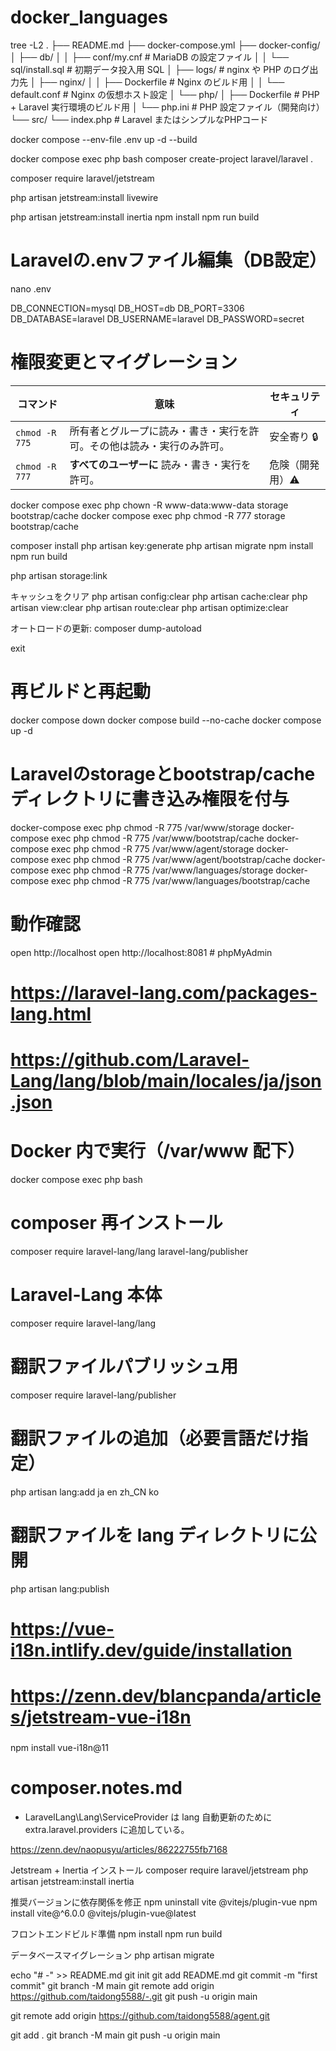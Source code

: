 # docker_languages
tree -L2
.
├── README.md
├── docker-compose.yml
├── docker-config/
│   ├── db/
│   │   ├── conf/my.cnf              # MariaDB の設定ファイル
│   │   └── sql/install.sql          # 初期データ投入用 SQL
│   ├── logs/                        # nginx や PHP のログ出力先
│   ├── nginx/
│   │   ├── Dockerfile               # Nginx のビルド用
│   │   └── default.conf             # Nginx の仮想ホスト設定
│   └── php/
│       ├── Dockerfile               # PHP + Laravel 実行環境のビルド用
│       └── php.ini                  # PHP 設定ファイル（開発向け）
└── src/
    └── index.php                    # Laravel またはシンプルなPHPコード


docker compose --env-file .env up -d --build

docker compose exec php bash
composer create-project laravel/laravel .

<!-- Jetstreamパッケージのインストール -->
composer require laravel/jetstream
<!-- Livewireを使用する場合 -->
php artisan jetstream:install livewire
<!-- Inertia.jsを使用する場合 -->
php artisan jetstream:install inertia
npm install
npm run build


# Laravelの.envファイル編集（DB設定）
nano .env

DB_CONNECTION=mysql
DB_HOST=db
DB_PORT=3306
DB_DATABASE=laravel
DB_USERNAME=laravel
DB_PASSWORD=secret

# 権限変更とマイグレーション
| コマンド           | 意味                                  | セキュリティ    |
| -------------- | ----------------------------------- | --------- |
| `chmod -R 775` | 所有者とグループに読み・書き・実行を許可。その他は読み・実行のみ許可。 | 安全寄り 🔒   |
| `chmod -R 777` | **すべてのユーザーに** 読み・書き・実行を許可。          | 危険（開発用）⚠️ |

docker compose exec php chown -R www-data:www-data storage bootstrap/cache
docker compose exec php chmod -R 777 storage bootstrap/cache


composer install
php artisan key:generate
php artisan migrate
npm install
npm run build

php artisan storage:link

キャッシュをクリア
php artisan config:clear
php artisan cache:clear
php artisan view:clear
php artisan route:clear
php artisan optimize:clear

オートロードの更新:
composer dump-autoload

exit

# 再ビルドと再起動
docker compose down
docker compose build --no-cache
docker compose up -d

# Laravelのstorageとbootstrap/cacheディレクトリに書き込み権限を付与
docker-compose exec php chmod -R 775 /var/www/storage
docker-compose exec php chmod -R 775 /var/www/bootstrap/cache
docker-compose exec php chmod -R 775 /var/www/agent/storage
docker-compose exec php chmod -R 775 /var/www/agent/bootstrap/cache
docker-compose exec php chmod -R 775 /var/www/languages/storage
docker-compose exec php chmod -R 775 /var/www/languages/bootstrap/cache

# 動作確認
open http://localhost
open http://localhost:8081  # phpMyAdmin

######
# https://laravel-lang.com/packages-lang.html
# https://github.com/Laravel-Lang/lang/blob/main/locales/ja/json.json
######

# Docker 内で実行（/var/www 配下）
docker compose exec php bash

# composer 再インストール
composer require laravel-lang/lang laravel-lang/publisher

# Laravel-Lang 本体
composer require laravel-lang/lang

# 翻訳ファイルパブリッシュ用
composer require laravel-lang/publisher

# 翻訳ファイルの追加（必要言語だけ指定）
php artisan lang:add ja en zh_CN ko

# 翻訳ファイルを lang ディレクトリに公開
php artisan lang:publish

###
# https://vue-i18n.intlify.dev/guide/installation
# https://zenn.dev/blancpanda/articles/jetstream-vue-i18n
###
npm install vue-i18n@11

# composer.notes.md
- LaravelLang\Lang\ServiceProvider は lang 自動更新のために extra.laravel.providers に追加している。

https://zenn.dev/naopusyu/articles/86222755fb7168


Jetstream + Inertia インストール
composer require laravel/jetstream
php artisan jetstream:install inertia

推奨バージョンに依存関係を修正
npm uninstall vite @vitejs/plugin-vue
npm install vite@^6.0.0 @vitejs/plugin-vue@latest

フロントエンドビルド準備
npm install
npm run build

データベースマイグレーション
php artisan migrate


echo "# -" >> README.md
git init
git add README.md
git commit -m "first commit"
git branch -M main
git remote add origin https://github.com/taidong5588/-.git
git push -u origin main



git remote add origin https://github.com/taidong5588/agent.git

git add . 
git branch -M main
git push -u origin main
